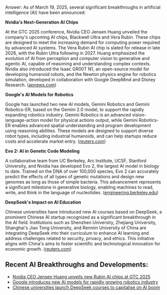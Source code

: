 Answer: As of March 19, 2025, several significant breakthroughs in artificial intelligence (AI) have been announced:

**Nvidia's Next-Generation AI Chips**

At the GTC 2025 conference, Nvidia CEO Jensen Huang unveiled the company's upcoming AI chips, Blackwell Ultra and Vera Rubin. These chips are designed to meet the increasing demand for computing power required by advanced AI systems. The Vera Rubin AI chip is slated for release in late 2026, with the Rubin Ultra following in 2027. Huang emphasized the evolution of AI from perception and computer vision to generative and agentic AI, capable of reasoning and understanding complex contexts. Nvidia also introduced the Isaac GR00T N1, an open-source model for developing humanoid robots, and the Newton physics engine for robotics simulation, developed in collaboration with Google DeepMind and Disney Research. ([apnews.com](https://apnews.com/article/457e9260aa2a34c1bbcc07c98b7a0555?utm_source=openai))

**Google's AI Models for Robotics**

Google has launched two new AI models, Gemini Robotics and Gemini Robotics-ER, based on the Gemini 2.0 model, to support the rapidly expanding robotics industry. Gemini Robotics is an advanced vision-language-action model for physical actions output, while Gemini Robotics-ER enables advanced spatial understanding and program development using reasoning abilities. These models are designed to support diverse robot types, including industrial humanoids, and can help startups reduce costs and accelerate market entry. ([reuters.com](https://www.reuters.com/technology/google-introduces-new-ai-models-rapidly-growing-robotics-industry-2025-03-12/?utm_source=openai))

**Evo 2: AI in Genetic Code Modeling**

A collaborative team from UC Berkeley, Arc Institute, UCSF, Stanford University, and Nvidia has developed Evo 2, the largest AI model in biology to date. Trained on the DNA of over 100,000 species, Evo 2 can accurately predict the effects of all types of genetic mutations and design new genomes as long as those of simple bacteria. This advancement represents a significant milestone in generative biology, enabling machines to read, write, and think in the language of nucleotides. ([engineering.berkeley.edu](https://engineering.berkeley.edu/news/2025/02/new-ai-breakthrough-can-model-and-design-genetic-code-across-all-domains-of-life/?utm_source=openai))

**DeepSeek's Impact on AI Education**

Chinese universities have introduced new AI courses based on DeepSeek, a prominent Chinese AI startup recognized as a significant breakthrough in the AI field. Institutions such as Shenzhen University, Zhejiang University, Shanghai's Jiao Tong University, and Renmin University of China are integrating DeepSeek into their curriculum to enhance AI learning and address challenges related to security, privacy, and ethics. This initiative aligns with China's aims to foster scientific and technological innovation for economic growth. ([reuters.com](https://www.reuters.com/technology/artificial-intelligence/chinese-universities-launch-deepseek-courses-capitalise-ai-boom-2025-02-21/?utm_source=openai))


## Recent AI Breakthroughs and Developments:
- [Nvidia CEO Jensen Huang unveils new Rubin AI chips at GTC 2025](https://apnews.com/article/457e9260aa2a34c1bbcc07c98b7a0555?utm_source=openai)
- [Google introduces new AI models for rapidly growing robotics industry](https://www.reuters.com/technology/google-introduces-new-ai-models-rapidly-growing-robotics-industry-2025-03-12/?utm_source=openai)
- [Chinese universities launch DeepSeek courses to capitalise on AI boom](https://www.reuters.com/technology/artificial-intelligence/chinese-universities-launch-deepseek-courses-capitalise-ai-boom-2025-02-21/?utm_source=openai)
